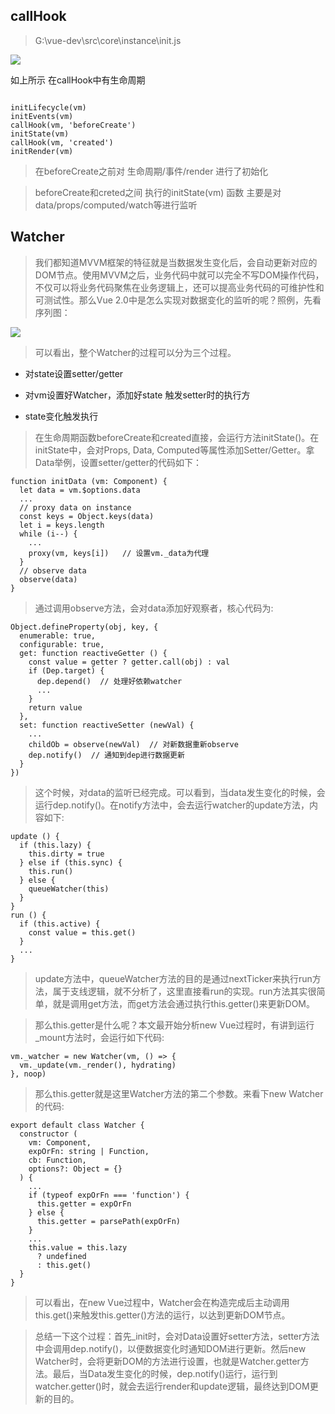 ## callHook

> G:\vue-dev\src\core\instance\init.js

![](https://images2015.cnblogs.com/blog/1026332/201704/1026332-20170417173329618-576913539.png)

如上所示 在callHook中有生命周期

```

initLifecycle(vm)
initEvents(vm)
callHook(vm, 'beforeCreate')
initState(vm)
callHook(vm, 'created')
initRender(vm)
```

> 在beforeCreate之前对 生命周期/事件/render 进行了初始化

> beforeCreate和creted之间 执行的initState(vm) 函数  主要是对data/props/computed/watch等进行监听


## Watcher

> 我们都知道MVVM框架的特征就是当数据发生变化后，会自动更新对应的DOM节点。使用MVVM之后，业务代码中就可以完全不写DOM操作代码，不仅可以将业务代码聚焦在业务逻辑上，还可以提高业务代码的可维护性和可测试性。那么Vue 2.0中是怎么实现对数据变化的监听的呢？照例，先看序列图：

![](https://segmentfault.com/image?src=http://img.alicdn.com/tps/TB1oYxwOXXXXXbvXFXXXXXXXXXX-659-737.jpg&objectId=1190000007484936&token=151cd498d93d2b5889388134ab1425e9)

> 可以看出，整个Watcher的过程可以分为三个过程。

* 对state设置setter/getter

* 对vm设置好Watcher，添加好state 触发setter时的执行方

* state变化触发执行

> 在生命周期函数beforeCreate和created直接，会运行方法initState()。在initState中，会对Props, Data, Computed等属性添加Setter/Getter。拿Data举例，设置setter/getter的代码如下：

```
function initData (vm: Component) {
  let data = vm.$options.data
  ...
  // proxy data on instance
  const keys = Object.keys(data)
  let i = keys.length
  while (i--) {
    ...
    proxy(vm, keys[i])   // 设置vm._data为代理
  }
  // observe data
  observe(data)
}

```

> 通过调用observe方法，会对data添加好观察者，核心代码为:

```
Object.defineProperty(obj, key, {
  enumerable: true,
  configurable: true,
  get: function reactiveGetter () {
    const value = getter ? getter.call(obj) : val
    if (Dep.target) {
      dep.depend()  // 处理好依赖watcher
      ...
    }
    return value
  },
  set: function reactiveSetter (newVal) {
    ...
    childOb = observe(newVal)  // 对新数据重新observe
    dep.notify()  // 通知到dep进行数据更新
  }
})

```

> 这个时候，对data的监听已经完成。可以看到，当data发生变化的时候，会运行dep.notify()。在notify方法中，会去运行watcher的update方法，内容如下:

```
update () {
  if (this.lazy) {
    this.dirty = true
  } else if (this.sync) {
    this.run()
  } else {
    queueWatcher(this)
  }
}
run () {
  if (this.active) {
    const value = this.get()
  }
  ...
}

```

> update方法中，queueWatcher方法的目的是通过nextTicker来执行run方法，属于支线逻辑，就不分析了，这里直接看run的实现。run方法其实很简单，就是调用get方法，而get方法会通过执行this.getter()来更新DOM。

> 那么this.getter是什么呢？本文最开始分析new Vue过程时，有讲到运行_mount方法时，会运行如下代码:

```
vm._watcher = new Watcher(vm, () => {
  vm._update(vm._render(), hydrating)
}, noop)
```
> 那么this.getter就是这里Watcher方法的第二个参数。来看下new Watcher的代码:

```
export default class Watcher {
  constructor (
    vm: Component,
    expOrFn: string | Function,
    cb: Function,
    options?: Object = {}
  ) {
    ...
    if (typeof expOrFn === 'function') {
      this.getter = expOrFn
    } else {
      this.getter = parsePath(expOrFn)
    }
    ...
    this.value = this.lazy
      ? undefined
      : this.get()
  }
}
```

> 可以看出，在new Vue过程中，Watcher会在构造完成后主动调用this.get()来触发this.getter()方法的运行，以达到更新DOM节点。

> 总结一下这个过程：首先_init时，会对Data设置好setter方法，setter方法中会调用dep.notify()，以便数据变化时通知DOM进行更新。然后new Watcher时，会将更新DOM的方法进行设置，也就是Watcher.getter方法。最后，当Data发生变化的时候，dep.notify()运行，运行到watcher.getter()时，就会去运行render和update逻辑，最终达到DOM更新的目的。

